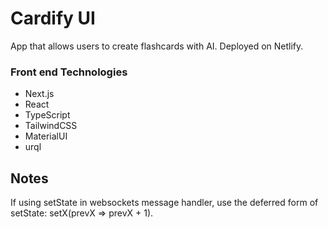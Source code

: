 # Cardify UI

App that allows users to create flashcards with AI. Deployed on Netlify.

### Front end Technologies

-   Next.js
-   React
-   TypeScript
-   TailwindCSS
-   MaterialUI
-   urql

## Notes

If using setState in websockets message handler, use the deferred form of setState: setX(prevX => prevX + 1).
